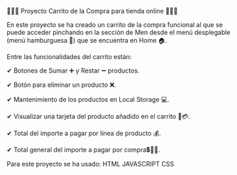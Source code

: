 🛒🛒🛒 Proyecto Carrito de la Compra para tienda online 🛒🛒🛒

En este proyecto se ha creado un carrito de la compra funcional al que se puede acceder pinchando en la sección de Men desde el menú desplegable (menú hamburguesa 🍔) que se encuentra en Home 🏠.

Entre las funcionalidades del carrito están:

✔ Botones de Sumar ➕ y Restar ➖ productos.

✔ Botón para eliminar un producto ❌.

✔ Mantenimiento de los productos en Local Storage 💻.

✔ Visualizar una tarjeta del producto añadido en el carrito 📇💳.

✔ Total del importe a pagar por línea de producto 💰.

✔ Total general del importe a pagar por compra💲💸🤑.

Para este proyecto se ha usado:
HTML
JAVASCRIPT
CSS